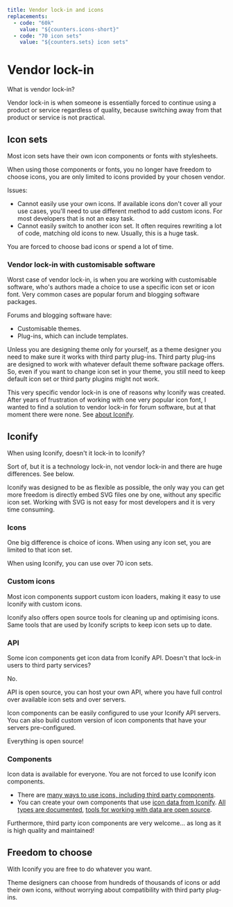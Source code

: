 ```yaml
title: Vendor lock-in and icons
replacements:
  - code: "60k"
    value: "${counters.icons-short}"
  - code: "70 icon sets"
    value: "${counters.sets} icon sets"
```

# Vendor lock-in

What is vendor lock-in?

Vendor lock-in is when someone is essentially forced to continue using a product or service regardless of quality, because switching away from that product or service is not practical.

## Icon sets

Most icon sets have their own icon components or fonts with stylesheets.

When using those components or fonts, you no longer have freedom to choose icons, you are only limited to icons provided by your chosen vendor.

Issues:

- Cannot easily use your own icons. If available icons don't cover all your use cases, you'll need to use different method to add custom icons. For most developers that is not an easy task.
- Cannot easily switch to another icon set. It often requires rewriting a lot of code, matching old icons to new. Usually, this is a huge task.

You are forced to choose bad icons or spend a lot of time.

### Vendor lock-in with customisable software

Worst case of vendor lock-in, is when you are working with customisable software, who's authors made a choice to use a specific icon set or icon font. Very common cases are popular forum and blogging software packages.

Forums and blogging software have:

- Customisable themes.
- Plug-ins, which can include templates.

Unless you are designing theme only for yourself, as a theme designer you need to make sure it works with third party plug-ins. Third party plug-ins are designed to work with whatever default theme software package offers. So, even if you want to change icon set in your theme, you still need to keep default icon set or third party plugins might not work.

This very specific vendor lock-in is one of reasons why Iconify was created. After years of frustration of working with one very popular icon font, I wanted to find a solution to vendor lock-in for forum software, but at that moment there were none. See [about Iconify](https://iconify.design/about/).

## Iconify

When using Iconify, doesn't it lock-in to Iconify?

Sort of, but it is a technology lock-in, not vendor lock-in and there are huge differences. See below.

Iconify was designed to be as flexible as possible, the only way you can get more freedom is directly embed SVG files one by one, without any specific icon set. Working with SVG is not easy for most developers and it is very time consuming.

### Icons

One big difference is choice of icons. When using any icon set, you are limited to that icon set.

When using Iconify, you can use over 70 icon sets.

### Custom icons

Most icon components support custom icon loaders, making it easy to use Iconify with custom icons.

Iconify also offers open source tools for cleaning up and optimising icons. Same tools that are used by Iconify scripts to keep icon sets up to date.

### API

Some icon components get icon data from Iconify API. Doesn't that lock-in users to third party services?

No.

API is open source, you can host your own API, where you have full control over available icon sets and over servers.

Icon components can be easily configured to use your Iconify API servers. You can also build custom version of icon components that have your servers pre-configured.

Everything is open source!

### Components

Icon data is available for everyone. You are not forced to use Iconify icon components.

- There are [many ways to use icons, including third party components](/docs/usage/index.md).
- You can create your own components that use [icon data from Iconify](/docs/icons/index.md). [All types are documented](/docs/types/index.md), [tools for working with data are open source](/docs/libraries/utils/index.md).

Furthermore, third party icon components are very welcome... as long as it is high quality and maintained!

## Freedom to choose

With Iconify you are free to do whatever you want.

Theme designers can choose from hundreds of thousands of icons or add their own icons, without worrying about compatibility with third party plug-ins.

